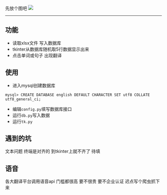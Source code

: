  
先放个图吧
![](/img/archive_img/english_tool.png) 

***
## 功能
* 读取xlsx文件 写入数据库
* tkinter从数据库随机取5行数据显示出来
* 点击单词或句子 出现翻译

## 使用
* 进入mysql创建数据库
```
mysql> CREATE DATABASE english DEFAULT CHARACTER SET utf8 COLLATE utf8_general_ci;
```
* 编辑`config.py`填写数据库接口
* 运行`db.py`写入数据
* 运行`tk.py`
  
## 遇到的坑
文本问题
终端是对齐的 到tkinter上就不齐了 待填 

## 语音
各大翻译平台调用语音api 门槛都很高 要不很贵 要不企业认证
迟点写个爬虫抓下来


